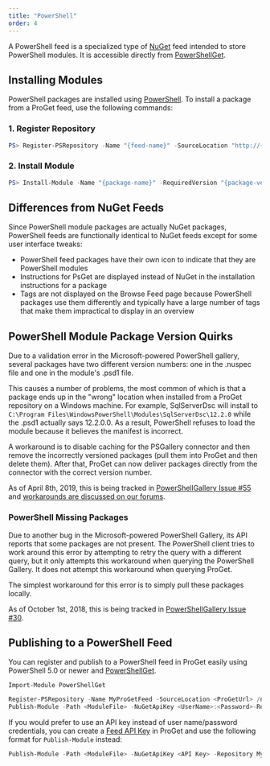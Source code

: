 ```yaml
---
title: "PowerShell"
order: 4
---
```


A PowerShell feed is a specialized type of [NuGet](/docs/proget/feeds/nuget) feed intended to store PowerShell modules. It is accessible directly from [PowerShellGet](https://docs.microsoft.com/en-us/powershell/module/powershellget).

## Installing Modules 

PowerShell packages are installed using [PowerShell](https://docs.microsoft.com/en-us/powershell/module/PowerShellGet/Install-Module). To install a package from a ProGet feed, use the following commands:

### 1. Register Repository

```powershell
PS> Register-PSRepository -Name "{feed-name}" -SourceLocation "http://{proget-server}/nuget/{feed-name}/"
```

### 2. Install Module

```powershell
PS> Install-Module -Name "{package-name}" -RequiredVersion "{package-version}" -Repository "{feed-name}"
```

## Differences from NuGet Feeds 

Since PowerShell module packages are actually NuGet packages, PowerShell feeds are functionally identical to NuGet feeds except for some user interface tweaks:

- PowerShell feed packages have their own icon to indicate that they are PowerShell modules
- Instructions for PsGet are displayed instead of NuGet in the installation instructions for a package
- Tags are not displayed on the Browse Feed page because PowerShell packages use them differently and typically have a large number of tags that make them impractical to display in an overview

## PowerShell Module Package Version Quirks 

Due to a validation error in the Microsoft-powered PowerShell gallery, several packages have two different version numbers: one in the .nuspec file and one in the module's .psd1 file.

This causes a number of problems, the most common of which is that a package ends up in the "wrong" location when installed from a ProGet repository on a Windows machine. For example, SqlServerDsc will install to `C:\Program Files\WindowsPowerShell\Modules\SqlServerDsc\12.2.0` while the .psd1 actually says 12.2.0.0. As a result, PowerShell refuses to load the module because it believes the manifest is incorrect.

A workaround is to disable caching for the PSGallery connector and then remove the incorrectly versioned packages (pull them into ProGet and then delete them). After that, ProGet can now deliver packages directly from the connector with the correct version number.

As of April 8th, 2019, this is being tracked in [PowerShellGallery Issue #55](https://github.com/PowerShell/PowerShellGallery/issues/55) and [workarounds are discussed on our forums](https://forums.inedo.com/topic/2643/proget-keeps-mangling-nuget-package-version-numbers).

### PowerShell Missing Packages 

Due to another bug in the Microsoft-powered PowerShell Gallery, its API reports that some packages are not present. The PowerShell client tries to work around this error by attempting to retry the query with a different query, but it only attempts this workaround when querying the PowerShell Gallery. It does not attempt this workaround when querying ProGet.

The simplest workaround for this error is to simply pull these packages locally.

As of October 1st, 2018, this is being tracked in [PowerShellGallery Issue #30](https://github.com/PowerShell/PowerShellGallery/issues/30).

## Publishing to a PowerShell Feed 

You can register and publish to a PowerShell feed in ProGet easily using PowerShell 5.0 or newer and [PowerShellGet](https://docs.microsoft.com/en-us/powershell/module/powershellget).

`Import-Module PowerShellGet`

```powershell
Register-PSRepository -Name MyProGetFeed -SourceLocation <ProGetUrl> /nuget/<FeedName>/ -PublishLocation <ProGetUrl>/nuget/<FeedName>/
Publish-Module -Path <ModuleFile> -NuGetApiKey <UserName>:<Password>-Repository MyProGetFeed
```
If you would prefer to use an API key instead of user name/password credentials, you can create a [Feed API Key](/docs/proget/api/apikeys) in ProGet and use the following format for `Publish-Module` instead:

```powershell
Publish-Module -Path <ModuleFile> -NuGetApiKey <API Key> -Repository MyProGetFeed
```